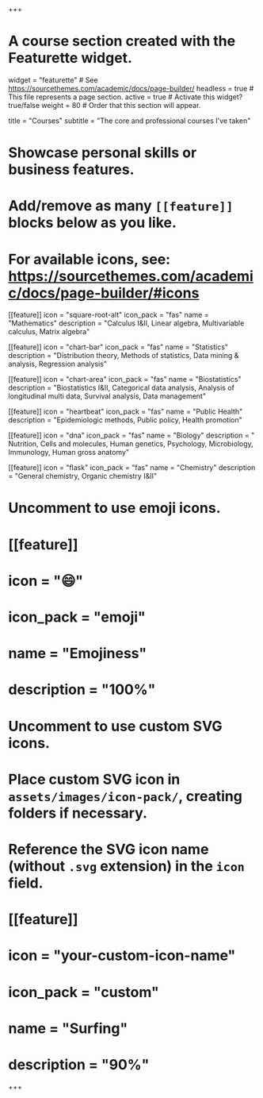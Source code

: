 +++
# A course section created with the Featurette widget.
widget = "featurette"  # See https://sourcethemes.com/academic/docs/page-builder/
headless = true  # This file represents a page section.
active = true  # Activate this widget? true/false
weight = 80  # Order that this section will appear.

title = "Courses"
subtitle = "The core and professional courses I've taken"

# Showcase personal skills or business features.
# 
# Add/remove as many `[[feature]]` blocks below as you like.
# 
# For available icons, see: https://sourcethemes.com/academic/docs/page-builder/#icons

[[feature]]
  icon = "square-root-alt"
  icon_pack = "fas"
  name = "Mathematics"
  description = "Calculus I&II, Linear algebra, Multivariable calculus, Matrix algebra" 
          
[[feature]]
  icon = "chart-bar"
  icon_pack = "fas"
  name = "Statistics"
  description = "Distribution theory, Methods of statistics, Data mining & analysis, Regression analysis"
  
[[feature]]
  icon = "chart-area"
  icon_pack = "fas"
  name = "Biostatistics"
  description = "Biostatistics I&II, Categorical data analysis, Analysis of longitudinal multi data, Survival analysis, Data management"
  
 [[feature]]
  icon = "heartbeat"
  icon_pack = "fas"
  name = "Public Health"
  description = "Epidemiologic methods, Public policy, Health promotion"  
  
 [[feature]]
  icon = "dna"
  icon_pack = "fas"
  name = "Biology"
  description = " Nutrition, Cells and molecules, Human genetics, Psychology, Microbiology, Immunology, Human gross anatomy"  
  
 [[feature]]
  icon = "flask"
  icon_pack = "fas"
  name = "Chemistry"
  description = "General chemistry, Organic chemistry I&II"

# Uncomment to use emoji icons.
# [[feature]]
#  icon = ":smile:"
#  icon_pack = "emoji"
#  name = "Emojiness"
#  description = "100%"  

# Uncomment to use custom SVG icons.
# Place custom SVG icon in `assets/images/icon-pack/`, creating folders if necessary.
# Reference the SVG icon name (without `.svg` extension) in the `icon` field.
# [[feature]]
#  icon = "your-custom-icon-name"
#  icon_pack = "custom"
#  name = "Surfing"
#  description = "90%"

+++
